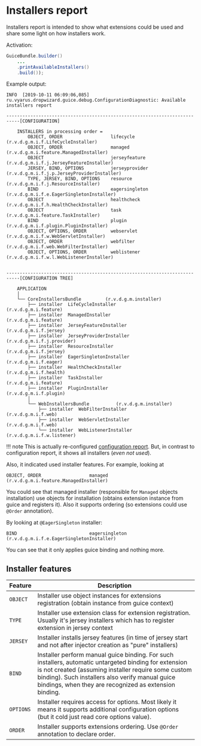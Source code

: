 # Installers report

Installers report is intended to show what extensions could be used and share some light on
how installers work.

Activation:

```java
GuiceBundle.builder() 
    ...
    .printAvailableInstallers()
    .build());
```

Example output:

```
INFO  [2019-10-11 06:09:06,085] ru.vyarus.dropwizard.guice.debug.ConfigurationDiagnostic: Available installers report

---------------------------------------------------------------------------[CONFIGURATION]

    INSTALLERS in processing order = 
        OBJECT, ORDER                  lifecycle            (r.v.d.g.m.i.f.LifeCycleInstaller)     
        OBJECT, ORDER                  managed              (r.v.d.g.m.i.feature.ManagedInstaller) 
        OBJECT                         jerseyfeature        (r.v.d.g.m.i.f.j.JerseyFeatureInstaller) 
        JERSEY, BIND, OPTIONS          jerseyprovider       (r.v.d.g.m.i.f.j.p.JerseyProviderInstaller) 
        TYPE, JERSEY, BIND, OPTIONS    resource             (r.v.d.g.m.i.f.j.ResourceInstaller)    
        BIND                           eagersingleton       (r.v.d.g.m.i.f.e.EagerSingletonInstaller) 
        OBJECT                         healthcheck          (r.v.d.g.m.i.f.h.HealthCheckInstaller) 
        OBJECT                         task                 (r.v.d.g.m.i.feature.TaskInstaller)    
        BIND                           plugin               (r.v.d.g.m.i.f.plugin.PluginInstaller) 
        OBJECT, OPTIONS, ORDER         webservlet           (r.v.d.g.m.i.f.w.WebServletInstaller)  
        OBJECT, ORDER                  webfilter            (r.v.d.g.m.i.f.web.WebFilterInstaller) 
        OBJECT, OPTIONS, ORDER         weblistener          (r.v.d.g.m.i.f.w.l.WebListenerInstaller) 


---------------------------------------------------------------------------[CONFIGURATION TREE]

    APPLICATION
    │   
    └── CoreInstallersBundle         (r.v.d.g.m.installer)      
        ├── installer  LifeCycleInstaller           (r.v.d.g.m.i.feature)      
        ├── installer  ManagedInstaller             (r.v.d.g.m.i.feature)      
        ├── installer  JerseyFeatureInstaller       (r.v.d.g.m.i.f.jersey)     
        ├── installer  JerseyProviderInstaller      (r.v.d.g.m.i.f.j.provider) 
        ├── installer  ResourceInstaller            (r.v.d.g.m.i.f.jersey)     
        ├── installer  EagerSingletonInstaller      (r.v.d.g.m.i.f.eager)      
        ├── installer  HealthCheckInstaller         (r.v.d.g.m.i.f.health)     
        ├── installer  TaskInstaller                (r.v.d.g.m.i.feature)      
        ├── installer  PluginInstaller              (r.v.d.g.m.i.f.plugin)     
        │   
        └── WebInstallersBundle          (r.v.d.g.m.installer)      
            ├── installer  WebFilterInstaller           (r.v.d.g.m.i.f.web)        
            ├── installer  WebServletInstaller          (r.v.d.g.m.i.f.web)        
            └── installer  WebListenerInstaller         (r.v.d.g.m.i.f.w.listener)      
```

!!! note
    This is actually re-configured [configuration report](configuration-report.md).
    But, in contrast to configuration report, it shows all installers (*even not used*). 

Also, it indicated used installer features. For example, looking at

```
OBJECT, ORDER                  managed              (r.v.d.g.m.i.feature.ManagedInstaller) 
```

You could see that managed installer (responsible for `Managed` objects installation)
use objects for installation (obtains extension instance from guice and registers it).
Also it supports ordering (so extensions could use `@Order` annotation). 

By looking  at `@EagerSingleton` installer:

```
BIND                           eagersingleton       (r.v.d.g.m.i.f.e.EagerSingletonInstaller)
```

You can see that it only applies guice binding and nothing more.

## Installer features

Feature | Description
----------|---------
`OBJECT` | Installer use object instances for extensions registration (obtain instance from guice context)
`TYPE` | Installer use extension class for extension registration. Usually it's jersey installers which has to register extension in jersey context
`JERSEY` | Installer installs jersey features (in time of jersey start and not after injector creation as "pure" installers)
`BIND` | Installer perform manual guice binding. For such installers, automatic untargeted binding for extension is not created (assuming installer require some custom binding). Such installers also verify manual guice bindings, when they are recognized as extension binding.
`OPTIONS` | Installer requires access for options. Most likely it means it supports additional configuration options (but it cold just read core options value).
`ORDER` | Installer supports extensions ordering. Use `@Order` annotation to declare order.               